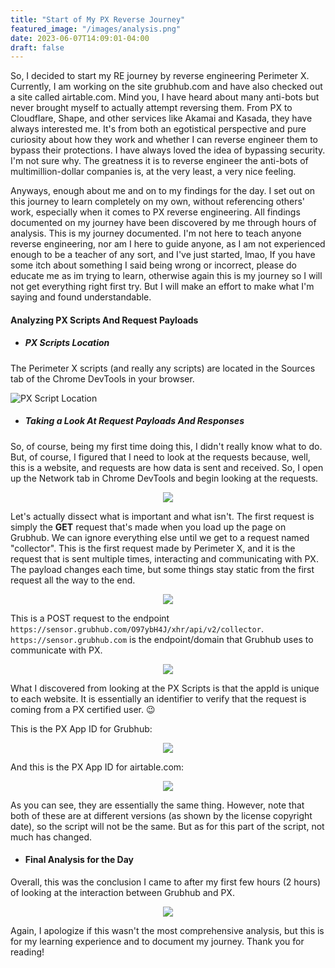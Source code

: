 ```yaml
---
title: "Start of My PX Reverse Journey"
featured_image: "/images/analysis.png"
date: 2023-06-07T14:09:01-04:00
draft: false
---
```

So, I decided to start my RE journey by reverse engineering Perimeter X. Currently, I am working on the site grubhub.com and have also checked out a site called airtable.com. Mind you, I have heard about many anti-bots but never brought myself to actually attempt reversing them. From PX to Cloudflare, Shape, and other services like Akamai and Kasada, they have always interested me. It's from both an egotistical perspective and pure curiosity about how they work and whether I can reverse engineer them to bypass their protections. I have always loved the idea of bypassing security. I'm not sure why. The greatness it is to reverse engineer the anti-bots of multimillion-dollar companies is, at the very least, a very nice feeling.

Anyways, enough about me and on to my findings for the day. I set out on this journey to learn completely on my own, without referencing others' work, especially when it comes to PX reverse engineering. All findings documented on my journey have been discovered by me through hours of analysis. This is my journey documented. I'm not here to teach anyone reverse engineering, nor am I here to guide anyone, as I am not experienced enough to be a teacher of any sort, and I've just started, lmao, If you have some itch about something I said being wrong or incorrect, please do educate me as im trying to learn, otherwise again this is my journey so I will not get everything right first try. But I will make an effort to make what I'm saying and found understandable.

#### Analyzing PX Scripts And Request Payloads

- ##### PX Scripts Location

The Perimeter X scripts (and really any scripts) are located in the Sources tab of the Chrome DevTools in your browser.

![PX Script Location](/images/pxscriptloc.png)


- ##### Taking a Look At Request Payloads And Responses

So, of course, being my first time doing this, I didn't really know what to do. But, of course, I figured that I need to look at the requests because, well, this is a website, and requests are how data is sent and received. So, I open up the Network tab in Chrome DevTools and begin looking at the requests.

<p align="center">
  <img src="/images/grubhubreq.png" />
</p


Let's actually dissect what is important and what isn't. The first request is simply the **GET** request that's made when you load up the page on Grubhub. We can ignore everything else until we get to a request named "collector". This is the first request made by Perimeter X, and it is the request that is sent multiple times, interacting and communicating with PX. The payload changes each time, but some things stay static from the first request all the way to the end.

<p align="center">
  <img src="/images/collector.png" />
</p

This is a POST request to the endpoint `https://sensor.grubhub.com/O97ybH4J/xhr/api/v2/collector`. `https://sensor.grubhub.com` is the endpoint/domain that Grubhub uses to communicate with PX.

<p align="center">
  <img src="/images/payload.png" />
</p

What I discovered from looking at the PX Scripts is that the appId is unique to each website. It is essentially an identifier to verify that the request is coming from a PX certified user. 😉

This is the PX App ID for Grubhub:

<p align="center">
  <img src="/images/appId.png" />
</p

And this is the PX App ID for airtable.com:

<p align="center">
  <img src="/images/airtableappid.png" />
</p

As you can see, they are essentially the same thing. However, note that both of these are at different versions (as shown by the license copyright date), so the script will not be the same. But as for this part of the script, not much has changed.

- #### Final Analysis for the Day

Overall, this was the conclusion I came to after my first few hours (2 hours) of looking at the interaction between Grubhub and PX.

<p align="center">
  <img src="/images/analysis.png" />
</p

Again, I apologize if this wasn't the most comprehensive analysis, but this is for my learning experience and to document my journey. Thank you for reading!


